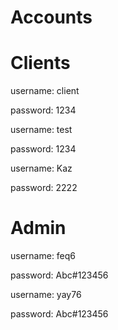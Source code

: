 Accounts
=================


Clients
=====

username: client


password: 1234




username: test


password: 1234




username: Kaz


password: 2222


Admin 
======
username: feq6


password: Abc#123456





username: yay76


password: Abc#123456
